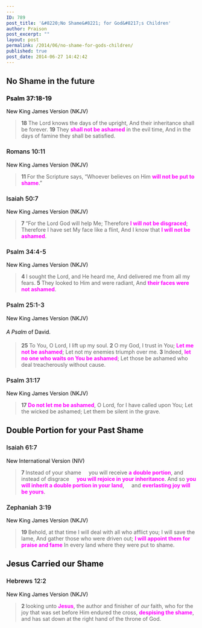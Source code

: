 ```yaml
---
---
ID: 789
post_title: '&#8220;No Shame&#8221; for God&#8217;s Children'
author: Praison
post_excerpt: ""
layout: post
permalink: /2014/06/no-shame-for-gods-children/
published: true
post_date: 2014-06-27 14:42:42
---
```

<h2>No Shame in the future</h2>
<div class="passage-display" style="color: #000000;">
<div class="passage-display" style="color: #000000;">
<div class="passage-display">
<h3 style="color: inherit;">Psalm 37:18-19</h3>
New King James Version (NKJV)

</div>
<div class="poetry top-1">
<blockquote>
<p class="line"><span id="en-NKJV-14469" class="text Ps-37-18"><span class="versenum" style="font-weight: bold;">18 </span>The <span class="small-caps">Lord</span> knows the days of the upright,</span>
<span class="text Ps-37-18">And their inheritance shall be forever.</span>
<span id="en-NKJV-14470" class="text Ps-37-19"><span class="versenum" style="font-weight: bold;">19 </span>They <span style="color: #ff00ff;"><strong>shall not be ashamed</strong></span> in the evil time,</span>
<span class="text Ps-37-19">And in the days of famine they shall be satisfied.</span></p>
</blockquote>
<div class="poetry top-1">
<div class="poetry">
<div class="passage-display">
<h3 style="font-weight: 500; color: inherit;">Romans 10:11</h3>
New King James Version (NKJV)

</div>
<blockquote><span id="en-NKJV-28200" class="text Rom-10-11"><span class="versenum" style="font-weight: bold;">11 </span>For the Scripture says, <span class="oblique">“Whoever believes on Him <span style="color: #ff00ff;"><strong>will not be put to shame</strong></span>.”</span></span></blockquote>
</div>
</div>
</div>
<h3 style="font-weight: 500; color: inherit;">Isaiah 50:7</h3>
New King James Version (NKJV)

</div>
<div class="poetry top-1" style="color: #000000;">
<blockquote>
<p class="line"><span id="en-NKJV-18670" class="text Isa-50-7"><span class="versenum" style="font-weight: bold;">7 </span>“For the Lord <span class="small-caps">God</span> will help Me;</span>
<span class="text Isa-50-7">Therefore <strong><span style="color: #ff00ff;">I will not be disgraced</span></strong>;</span>
<span class="text Isa-50-7">Therefore I have set My face like a flint,</span>
<span class="text Isa-50-7">And I know that <span style="color: #ff00ff;"><strong>I will not be ashamed</strong></span>.</span></p>
</blockquote>
<div class="passage-display">
<h3 style="font-weight: 500; color: inherit;">Psalm 34:4-5</h3>
New King James Version (NKJV)

</div>
<div class="poetry top-1">
<blockquote>
<p class="line"><span id="en-NKJV-14393" class="text Ps-34-4"><span class="versenum" style="font-weight: bold;">4 </span>I sought the <span class="small-caps">Lord</span>, and He heard me,</span>
<span class="text Ps-34-4">And delivered me from all my fears.</span>
<span id="en-NKJV-14394" class="text Ps-34-5"><span class="versenum" style="font-weight: bold;">5 </span>They looked to Him and were radiant,</span>
<span class="text Ps-34-5">And <span style="color: #ff00ff;"><strong>their faces were not ashamed</strong></span>.</span></p>
</blockquote>
</div>
<div class="passage-display">
<h3 style="font-weight: 500; color: inherit;">Psalm 25:1-3</h3>
New King James Version (NKJV)

</div>
<h4 class="psalm-title" style="font-weight: 400;"><span class="text Ps-25-1"><i>A Psalm</i> of David.</span></h4>
<div class="poetry">
<blockquote>
<p class="line"><span class="chapter-2"><span class="text Ps-25-1"><span class="chapternum" style="font-weight: bold;">25 </span>To You, O <span class="small-caps">Lord</span>, I lift up my soul.</span></span>
<span id="en-NKJV-14254" class="text Ps-25-2"><span class="versenum" style="font-weight: bold;">2 </span>O my God, I trust in You;</span>
<span class="text Ps-25-2"><span style="color: #ff00ff;"><strong>Let me not be ashamed</strong></span>;</span>
<span class="text Ps-25-2">Let not my enemies triumph over me.</span>
<span id="en-NKJV-14255" class="text Ps-25-3"><span class="versenum" style="font-weight: bold;">3 </span>Indeed, <span style="color: #ff00ff;"><strong>let no one who waits on You be ashamed</strong></span>;</span>
<span class="text Ps-25-3">Let those be ashamed who deal treacherously without cause.</span></p>
</blockquote>
<div class="passage-display">
<h3 style="font-weight: 500; color: inherit;">Psalm 31:17</h3>
New King James Version (NKJV)

</div>
<div class="poetry">
<blockquote>
<p class="line"><span id="en-NKJV-14349" class="text Ps-31-17"><span class="versenum" style="font-weight: bold;">17 </span><span style="color: #ff00ff;"><strong>Do not let me be ashamed</strong></span>, O <span class="small-caps">Lord</span>, for I have called upon You;</span>
<span class="text Ps-31-17">Let the wicked be ashamed;</span>
<span class="text Ps-31-17">Let them be silent in the grave.</span></p>
</blockquote>
</div>
</div>
<h2 class="line">Double Portion for your Past Shame</h2>
</div>
</div>
<div class="passage-display" style="color: #000000;">
<h3 style="font-weight: 500; color: inherit;">Isaiah 61:7</h3>
New International Version (NIV)

</div>
<div class="poetry top-05" style="color: #000000;">
<blockquote>
<p class="line"><span id="en-NIV-18851" class="text Isa-61-7"><span class="versenum" style="font-weight: bold;">7 </span>Instead of your shame</span>
<span class="indent-1"><span class="indent-1-breaks">    </span><span class="text Isa-61-7">you will receive <span style="color: #ff00ff;"><strong>a</strong> <strong>double portion</strong></span>,</span></span>
<span class="text Isa-61-7">and instead of disgrace</span>
<span class="indent-1"><span class="indent-1-breaks">    </span><span class="text Isa-61-7"><span style="color: #ff00ff;"><strong>you will rejoice in your inheritance</strong></span>.</span></span>
<span class="text Isa-61-7">And so <span style="color: #ff00ff;"><strong>you will inherit a double portion in your land</strong></span>,</span>
<span class="indent-1"><span class="indent-1-breaks">    </span><span class="text Isa-61-7">and <span style="color: #ff00ff;"><strong>everlasting joy will be yours</strong></span>.</span></span></p>
</blockquote>
<div class="passage-display">
<h3 style="font-weight: 500; color: inherit;">Zephaniah 3:19</h3>
New King James Version (NKJV)

</div>
<div class="poetry">
<blockquote>
<p class="line"><span id="en-NKJV-22840" class="text Zeph-3-19"><span class="versenum" style="font-weight: bold;">19 </span>Behold, at that time</span>
<span class="text Zeph-3-19">I will deal with all who afflict you;</span>
<span class="text Zeph-3-19">I will save the lame,</span>
<span class="text Zeph-3-19">And gather those who were driven out;</span>
<span style="color: #ff00ff;"><strong><span class="text Zeph-3-19">I will appoint them for praise and fame</span></strong></span>
<span class="text Zeph-3-19">In every land where they were put to shame.</span></p>
</blockquote>
</div>
<h2 class="line">Jesus Carried our Shame</h2>
<div class="passage-display">
<h3 style="font-weight: 500; color: inherit;">Hebrews 12:2</h3>
New King James Version (NKJV)

</div>
<blockquote><span id="en-NKJV-30215" class="text Heb-12-2"><span class="versenum" style="font-weight: bold;">2 </span>looking unto <span style="color: #ff00ff;"><strong>Jesus</strong></span>, the author and finisher of <i>our</i> faith, who for the joy that was set before Him endured the cross, <span style="color: #ff00ff;"><strong>despising the shame</strong></span>, and has sat down at the right hand of the throne of God.</span></blockquote>
</div>